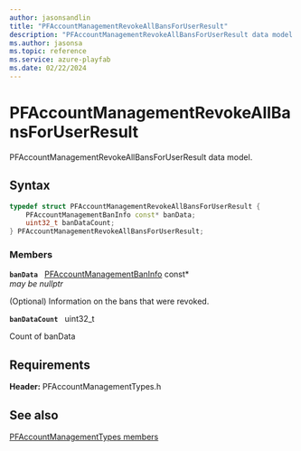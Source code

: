 ```yaml
---
author: jasonsandlin
title: "PFAccountManagementRevokeAllBansForUserResult"
description: "PFAccountManagementRevokeAllBansForUserResult data model."
ms.author: jasonsa
ms.topic: reference
ms.service: azure-playfab
ms.date: 02/22/2024
---
```


# PFAccountManagementRevokeAllBansForUserResult  

PFAccountManagementRevokeAllBansForUserResult data model.  

## Syntax  
  
```cpp
typedef struct PFAccountManagementRevokeAllBansForUserResult {  
    PFAccountManagementBanInfo const* banData;  
    uint32_t banDataCount;  
} PFAccountManagementRevokeAllBansForUserResult;  
```
  
### Members  
  
**`banData`** &nbsp; [PFAccountManagementBanInfo](pfaccountmanagementbaninfo.md) const*  
*may be nullptr*  
  
(Optional) Information on the bans that were revoked.
  
**`banDataCount`** &nbsp; uint32_t  
  
Count of banData
  
  
## Requirements  
  
**Header:** PFAccountManagementTypes.h
  
## See also  
[PFAccountManagementTypes members](../pfaccountmanagementtypes_members.md)  

  
  
